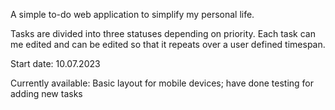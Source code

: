 A simple to-do web application to simplify my personal life.

Tasks are divided into three statuses depending on priority. Each task can me edited and can be edited so that it repeats over a user defined timespan.

Start date: 10.07.2023

Currently available: Basic layout for mobile devices; have done testing for adding new tasks
